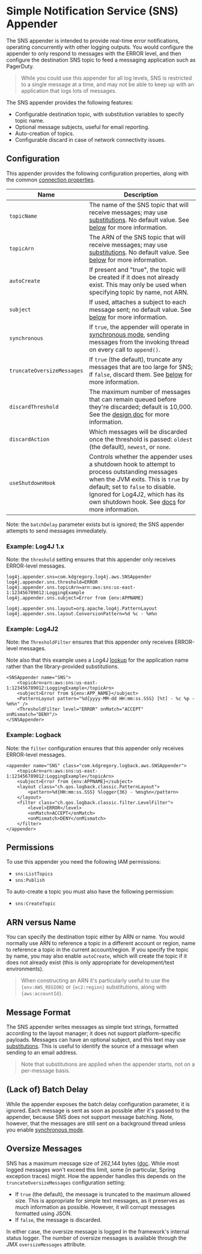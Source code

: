 # Simple Notification Service (SNS) Appender

The SNS appender is intended to provide real-time error notifications, operating concurrently
with other logging outputs. You would configure the appender to only respond to messages with
the ERROR level, and then configure the destination SNS topic to feed a messaging application
such as PagerDuty.

> While you could use this appender for all log levels, SNS is restricted to a single message
  at a time, and may not be able to keep up with an application that logs lots of messages.

The SNS appender provides the following features:

* Configurable destination topic, with substitution variables to specify topic name.
* Optional message subjects, useful for email reporting.
* Auto-creation of topics.
* Configurable discard in case of network connectivity issues.


## Configuration

This appender provides the following configuration properties, along with the common [connection properties](client.md#configuration-properties).

Name                        | Description
----------------------------|----------------------------------------------------------------
`topicName`                 | The name of the SNS topic that will receive messages; may use [substitutions](substitutions.md). No default value. See [below](#arn-versus-name) for more information.
`topicArn`                  | The ARN of the SNS topic that will receive messages; may use [substitutions](substitutions.md). No default value. See [below](#arn-versus-name) for more information.
`autoCreate`                | If present and "true", the topic will be created if it does not already exist. This may only be used when specifying topic by name, not ARN.
`subject`                   | If used, attaches a subject to each message sent; no default value. See [below](#message-format) for more information.
`synchronous`               | If `true`, the appender will operate in [synchronous mode](design.md#synchronous-mode), sending messages from the invoking thread on every call to `append()`.
`truncateOversizeMessages`  | If `true` (the default), truncate any messages that are too large for SNS; if `false`, discard them. See [below](#oversize-messages) for more information.
`discardThreshold`          | The maximum number of messages that can remain queued before they're discarded; default is 10,000. See the [design doc](design.md#message-discard) for more information.
`discardAction`             | Which messages will be discarded once the threshold is passed: `oldest` (the default), `newest`, or `none`.
`useShutdownHook`           | Controls whether the appender uses a shutdown hook to attempt to process outstanding messages when the JVM exits. This is `true` by default; set to `false` to disable. Ignored for Log4J2, which has its own shutdown hook. See [docs](design.md#shutdown) for more information.

Note: the `batchDelay` parameter exists but is ignored; the SNS appender attempts to send messages immediately.


### Example: Log4J 1.x

Note: the `threshold` setting ensures that this appender only receives ERROR-level messages.

```
log4j.appender.sns=com.kdgregory.log4j.aws.SNSAppender
log4j.appender.sns.threshold=ERROR
log4j.appender.sns.topicArn=arn:aws:sns:us-east-1:123456789012:LoggingExample
log4j.appender.sns.subject=Error from {env:APPNAME}

log4j.appender.sns.layout=org.apache.log4j.PatternLayout
log4j.appender.sns.layout.ConversionPattern=%d %c - %m%n
```


### Example: Log4J2

Note: the `ThresholdFilter` ensures that this appender only receives ERROR-level messages.

Note also that this example uses a Log4J [lookup](https://logging.apache.org/log4j/2.x/manual/lookups.html#EnvironmentLookup)
for the application name rather than the library-provided substitutions.

```
<SNSAppender name="SNS">
    <topicArn>arn:aws:sns:us-east-1:123456789012:LoggingExample</topicArn>
    <subject>Error from ${env:APP_NAME}</subject>
    <PatternLayout pattern="%d{yyyy-MM-dd HH:mm:ss.SSS} [%t] - %c %p - %m%n" />
    <ThresholdFilter level="ERROR" onMatch="ACCEPT" onMismatch="DENY"/>
</SNSAppender>
```


### Example: Logback

Note: the `filter` configuration ensures that this appender only receives ERROR-level messages.

```
<appender name="SNS" class="com.kdgregory.logback.aws.SNSAppender">
    <topicArn>arn:aws:sns:us-east-1:123456789012:LoggingExample</topicArn>
    <subject>Error from {env:APPNAME}</subject>
    <layout class="ch.qos.logback.classic.PatternLayout">
        <pattern>%d{HH:mm:ss.SSS} %logger{36} - %msg%n</pattern>
    </layout>
    <filter class="ch.qos.logback.classic.filter.LevelFilter">
        <level>ERROR</level>
        <onMatch>ACCEPT</onMatch>
        <onMismatch>DENY</onMismatch>
    </filter>
</appender>
```


## Permissions

To use this appender you need the following IAM permissions:

* `sns:ListTopics`
* `sns:Publish`

To auto-create a topic you must also have the following permission:

* `sns:CreateTopic`


## ARN versus Name

You can specify the destination topic either by ARN or name. You would normally use ARN to reference
a topic in a different account or region, name to reference a topic in the current account/region. If
you specify the topic by name, you may also enable `autoCreate`, which will create the topic if it
does not already exist (this is only appropriate for development/test environments).

> When constructing an ARN it's particularly useful to use the `{env:AWS_REGION}` or `{ec2:region}`
  substitutions, along with `{aws:accountId}`.


## Message Format

The SNS appender writes messages as simple text strings, formatted according to the layout manager;
it does not support platform-specific payloads. Messages can have an optional subject, and this text
may use [substitutions](substitutions.md). This is useful to identify the source of a message when
sending to an email address.

> Note that substitutions are applied when the appender starts, not on a per-message basis.


## (Lack of) Batch Delay

While the appender exposes the batch delay configuration parameter, it is ignored. Each message is
sent as soon as possible after it's passed to the appender, because SNS does not support message
batching. Note, however, that the messages are still sent on a background thread unless you enable
[synchronous mode](design.md#synchronous-mode).


## Oversize Messages

SNS has a maximum message size of 262,144 bytes ([doc](https://docs.aws.amazon.com/sns/latest/api/API_Publish.html).
While most logged messages won't exceed this limit, some (in particular, Spring exception traces)
might. How the appender handles this depends on the `truncateOversizeMessages` configuration setting:

* If `true` (the default), the message is truncated to the maximum allowed size. This is appropriate
  for simple text messages, as it preserves as much information as possible. However, it will corrupt
  messages formatted using JSON.
* If `false`, the message is discarded.

In either case, the oversize message is logged in the framework's internal status logger. The number
of oversize messages is available through the JMX `oversizeMessages` attribute.
